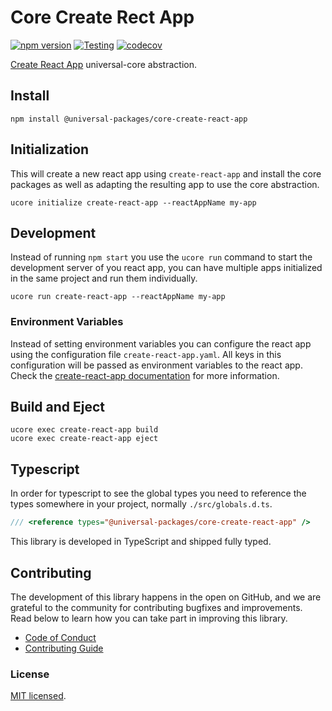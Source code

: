 # Core Create Rect App

[![npm version](https://badge.fury.io/js/@universal-packages%2Fcore-storage.svg)](https://www.npmjs.com/package/@universal-packages/core-create-react-app)
[![Testing](https://github.com/universal-packages/universal-core-create-react-app/actions/workflows/testing.yml/badge.svg)](https://github.com/universal-packages/universal-core-create-react-app/actions/workflows/testing.yml)
[![codecov](https://codecov.io/gh/universal-packages/universal-core-create-react-app/branch/main/graph/badge.svg?token=CXPJSN8IGL)](https://codecov.io/gh/universal-packages/universal-core-create-react-app)

[Create React App](https://create-react-app.dev/) universal-core abstraction.

## Install

```shell
npm install @universal-packages/core-create-react-app
```

## Initialization

This will create a new react app using `create-react-app` and install the core packages as well as adapting the resulting app to use the core abstraction.

```shell
ucore initialize create-react-app --reactAppName my-app
```

## Development

Instead of running `npm start` you use the `ucore run` command to start the development server of you react app, you can have multiple apps initialized in the same project and run them individually.

```shell
ucore run create-react-app --reactAppName my-app
```

### Environment Variables

Instead of setting environment variables you can configure the react app using the configuration file `create-react-app.yaml`. All keys in this configuration will be passed as environment variables to the react app. Check the [create-react-app documentation](https://create-react-app.dev/docs/advanced-configuration) for more information.

## Build and Eject

```shell
ucore exec create-react-app build
ucore exec create-react-app eject
```

## Typescript

In order for typescript to see the global types you need to reference the types somewhere in your project, normally `./src/globals.d.ts`.

```ts
/// <reference types="@universal-packages/core-create-react-app" />
```

This library is developed in TypeScript and shipped fully typed.

## Contributing

The development of this library happens in the open on GitHub, and we are grateful to the community for contributing bugfixes and improvements. Read below to learn how you can take part in improving this library.

- [Code of Conduct](./CODE_OF_CONDUCT.md)
- [Contributing Guide](./CONTRIBUTING.md)

### License

[MIT licensed](./LICENSE).
